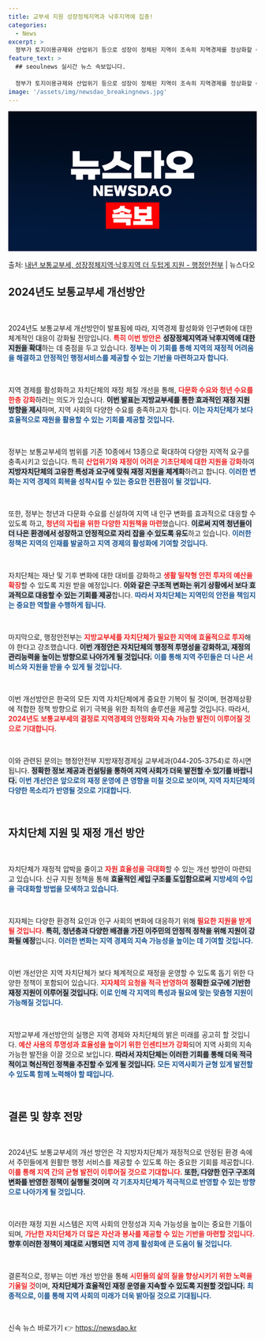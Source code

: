 ```yaml
---
title: 교부세 지원 성장정체지역과 낙후지역에 집중!
categories:
  - News
excerpt: >
  정부가 토지이용규제와 산업위기 등으로 성장이 정체된 지역이 조속히 지역경제를 정상화할 수 있도록 보통교부세 …
feature_text: >
  ## seoulnews 실시간 뉴스 속보입니다.

  정부가 토지이용규제와 산업위기 등으로 성장이 정체된 지역이 조속히 지역경제를 정상화할 수 있도록 보통교부세 …
image: '/assets/img/newsdao_breakingnews.jpg'
---
```


![뉴스다오 속보](/assets/img/newsdao_breakingnews.jpg)

<p>출처: <a href="https://newsdao.kr/2368" rel="dofollow">내년 보통교부세, 성장정체지역·낙후지역 더 두텁게 지원  - 행정안전부</a> | 뉴스다오</p>

<h2 data-ke-size="size26">2024년도 보통교부세 개선방안</h2>

<p data-ke-size="size16">&nbsp;</p>

2024년도 보통교부세 개선방안이 발표됨에 따라, 지역경제 활성화와 인구변화에 대한 체계적인 대응이 강화될 전망입니다. <b><span style="color: #ee2323;">특히 이번 방안은</span></b> <b><span style="background-color: #21538527;">성장정체지역과 낙후지역에 대한 지원을 확대</span></b>하는 데 중점을 두고 있습니다. <b><span style="color: #1a5490;">정부는 이 기회를 통해 지역의 재정적 어려움을 해결하고 안정적인 행정서비스를 제공할 수 있는 기반을 마련하고자 합니다.</span></b>

<p data-ke-size="size16">&nbsp;</p>

지역 경제를 활성화하고 자치단체의 재정 체질 개선을 통해, <b><span style="color: #ee2323;">다문화 수요와 청년 수요를 한층 강화</span></b>하려는 의도가 있습니다. <b><span style="background-color: #21538527;">이번 발표는 지방교부세를 통한 효과적인 재정 지원 방향을 제시</span></b>하며, 지역 사회의 다양한 수요를 충족하고자 합니다. <b><span style="color: #1a5490;">이는 자치단체가 보다 효율적으로 재원을 활용할 수 있는 기회를 제공할 것입니다.</span></b>

<p data-ke-size="size16">&nbsp;</p>

정부는 보통교부세의 범위를 기존 10종에서 13종으로 확대하여 다양한 지역적 요구를 충족시키고 있습니다. 특히 <b><span style="color: #ee2323;">산업위기와 재정이 어려운 기초단체에 대한 지원을 강화</span></b>하여 <b><span style="background-color: #21538527;">지방자치단체의 고유한 특성과 요구에 맞춰 재정 지원을 체계화</span></b>하려고 합니다. <b><span style="color: #1a5490;">이러한 변화는 지역 경제의 회복을 성착시킬 수 있는 중요한 전환점이 될 것입니다.</span></b>

<p data-ke-size="size16">&nbsp;</p>

또한, 정부는 청년과 다문화 수요를 신설하여 지역 내 인구 변화를 효과적으로 대응할 수 있도록 하고, <b><span style="color: #ee2323;">청년의 자립을 위한 다양한 지원책을 마련</span></b>했습니다. <b><span style="background-color: #21538527;">이로써 지역 청년들이 더 나은 환경에서 성장하고 안정적으로 자리 잡을 수 있도록 유도</span></b>하고 있습니다. <b><span style="color: #1a5490;">이러한 정책은 지역의 인재를 발굴하고 지역 경제의 활성화에 기여할 것입니다.</span></b>

<p data-ke-size="size16">&nbsp;</p>

자치단체는 재난 및 기후 변화에 대한 대비를 강화하고 <b><span style="color: #ee2323;">생활 밀착형 안전 투자의 예산을 확장</span></b>할 수 있도록 지원 받을 예정입니다. <b><span style="background-color: #21538527;">이와 같은 구조적 변화는 위기 상황에서 보다 효과적으로 대응할 수 있는 기회를 제공</span></b>합니다. <b><span style="color: #1a5490;">따라서 자치단체는 지역민의 안전을 책임지는 중요한 역할을 수행하게 됩니다.</span></b>

<p data-ke-size="size16">&nbsp;</p>

마지막으로, 행정안전부는 <b><span style="color: #ee2323;">지방교부세를 자치단체가 필요한 지역에 효율적으로 투자</span></b>해야 한다고 강조했습니다. <b><span style="background-color: #21538527;">이번 개정안은 자치단체의 행정적 투명성을 강화하고, 재정의 관리능력을 높이는 방향으로 나아가게 될 것입니다.</span></b> <b><span style="color: #1a5490;">이를 통해 지역 주민들은 더 나은 서비스와 지원을 받을 수 있게 될 것입니다.</span></b>

<p data-ke-size="size16">&nbsp;</p>

이번 개선방안은 한국의 모든 지역 자치단체에게 중요한 기복이 될 것이며, 현경제상황에 적합한 정책 방향으로 위기 극복을 위한 최적의 솔루션을 제공할 것입니다. 따라서, <b><span style="color: #ee2323;">2024년도 보통교부세의 결정로 지역경제의 안정화와 지속 가능한 발전이 이루어질 것으로 기대합니다.</span></b>

<p data-ke-size="size16">&nbsp;</p>

이와 관련된 문의는 행정안전부 지방재정경제실 교부세과(044-205-3754)로 하시면 됩니다. <b><span style="background-color: #21538527;">정확한 정보 제공과 컨설팅을 통하여 지역 사회가 더욱 발전할 수 있기를 바랍니다.</span></b> <b><span style="color: #1a5490;">이번 개선안은 앞으로의 재정 운영에 큰 영향을 미칠 것으로 보이며, 지역 자치단체의 다양한 목소리가 반영될 것으로 기대합니다.</span></b>

<p data-ke-size="size16">&nbsp;</p>

<h2 data-ke-size="size26">자치단체 지원 및 재정 개선 방안</h2>

<p data-ke-size="size16">&nbsp;</p>

자치단체가 재정적 압박을 줄이고 <b><span style="color: #ee2323;">자원 효율성을 극대화</span></b>할 수 있는 개선 방안이 마련되고 있습니다. 신규 지원 정책을 통해 <b><span style="background-color: #21538527;">효율적인 세입 구조를 도입함으로써</span></b> <b><span style="color: #1a5490;">지방세의 수입을 극대화할 방법을 모색하고 있습니다.</span></b>

<p data-ke-size="size16">&nbsp;</p>

지자체는 다양한 환경적 요인과 인구 사회의 변화에 대응하기 위해 <b><span style="color: #ee2323;">필요한 지원을 받게 될 것입니다.</span></b> <b><span style="background-color: #21538527;">특히, 청년층과 다양한 배경을 가진 이주민의 안정적 정착을 위해 지원이 강화될 예정</span></b>입니다. <b><span style="color: #1a5490;">이러한 변화는 지역 경제의 지속 가능성을 높이는 데 기여할 것입니다.</span></b>

<p data-ke-size="size16">&nbsp;</p>

이번 개선안은 지역 자치단체가 보다 체계적으로 재정을 운영할 수 있도록 돕기 위한 다양한 정책이 포함되어 있습니다. <b><span style="color: #ee2323;">지자체의 요청을 적극 반영하여</span></b> <b><span style="background-color: #21538527;">정확한 요구에 기반한 재정 지원이 이루어질 것입니다.</span></b> <b><span style="color: #1a5490;">이로 인해 각 지역의 특성과 필요에 맞는 맞춤형 지원이 가능해질 것입니다.</span></b>

<p data-ke-size="size16">&nbsp;</p>

지방교부세 개선방안의 실행은 지역 경제와 자치단체의 밝은 미래를 공고히 할 것입니다. <b><span style="color: #ee2323;">예산 사용의 투명성과 효율성을 높이기 위한 인센티브가 강화</span></b>되어 지역 사회의 지속 가능한 발전을 이끌 것으로 보입니다. <b><span style="background-color: #21538527;">따라서 자치단체는 이러한 기회를 통해 더욱 적극적이고 혁신적인 정책을 추진할 수 있게 될 것입니다.</span></b> <b><span style="color: #1a5490;">모든 지역사회가 균형 있게 발전할 수 있도록 함께 노력해야 할 때입니다.</span></b>

<p data-ke-size="size16">&nbsp;</p>

<h2 data-ke-size="size26">결론 및 향후 전망</h2>

<p data-ke-size="size16">&nbsp;</p>

2024년도 보통교부세의 개선 방안은 각 지방자치단체가 재정적으로 안정된 환경 속에서 주민들에게 원활한 행정 서비스를 제공할 수 있도록 하는 중요한 기회를 제공합니다. <b><span style="color: #ee2323;">이를 통해 지역 간의 균형 발전이 이루어질 것으로 기대합니다.</span></b> <b><span style="background-color: #21538527;">또한, 다양한 인구 구조의 변화를 반영한 정책이 실행될 것이며</span></b> <b><span style="color: #1a5490;">각 기초자치단체가 적극적으로 반영할 수 있는 방향으로 나아가게 될 것입니다.</span></b>

<p data-ke-size="size16">&nbsp;</p>

이러한 재정 지원 시스템은 지역 사회의 안정성과 지속 가능성을 높이는 중요한 기틀이 되며, <b><span style="color: #ee2323;">가난한 자치단체가 더 많은 자산과 봉사를 제공할 수 있는 기반을 마련할 것입니다.</span></b> <b><span style="background-color: #21538527;">향후 이러한 정책이 제대로 시행되면</span></b> <b><span style="color: #1a5490;">지역 경제 활성화에 큰 도움이 될 것입니다.</span></b>

<p data-ke-size="size16">&nbsp;</p>

결론적으로, 정부는 이번 개선 방안을 통해 <b><span style="color: #ee2323;">시민들의 삶의 질을 향상시키기 위한 노력을 기울일 것</span></b>이며, <b><span style="background-color: #21538527;">자치단체가 효율적인 재정 운영을 지속할 수 있도록 지원할 것입니다.</span></b> <b><span style="color: #1a5490;">최종적으로, 이를 통해 지역 사회의 미래가 더욱 밝아질 것으로 기대됩니다.</span></b>

<p data-ke-size="size16">&nbsp;</p> 

신속 뉴스 바로가기 👉 <a href="https://newsdao.kr" rel="dofollow">https://newsdao.kr</a>


